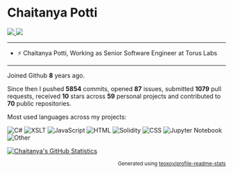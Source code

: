 # Chaitanya Potti

<p>
  <a href="https://www.linkedin.com/in/chaitanyapotti/">
    <img src="https://img.shields.io/badge/-chaitanyapotti-blue?style=flat-square&logo=Linkedin&logoColor=white&link=https://www.linkedin.com/in/chaitanyapotti/">
  <a/>
   <a href="mailto:chaitanya.potti@gmail.com">
    <img src="https://img.shields.io/badge/-chaitanya.potti@gmail.com-c14438?style=flat-square&logo=Gmail&logoColor=white&link=mailto:chaitanya.potti@gmail.com">
   <a/>
</p>

    
-------
- ⚡ Chaitanya Potti, Working as Senior Software Engineer at Torus Labs
-------


Joined Github **8** years ago.

Since then I pushed **5854** commits, opened **87** issues, submitted **1079** pull requests, received **10** stars across **59** personal projects and contributed to **70** public repositories.

Most used languages across my projects:

![C#](https://img.shields.io/static/v1?style=flat-square&label=%E2%A0%80&color=555&labelColor=%23178600&message=C%23%EF%B8%B181.5%25)
![XSLT](https://img.shields.io/static/v1?style=flat-square&label=%E2%A0%80&color=555&labelColor=%23EB8CEB&message=XSLT%EF%B8%B19.2%25)
![JavaScript](https://img.shields.io/static/v1?style=flat-square&label=%E2%A0%80&color=555&labelColor=%23f1e05a&message=JavaScript%EF%B8%B14.6%25)
![HTML](https://img.shields.io/static/v1?style=flat-square&label=%E2%A0%80&color=555&labelColor=%23e34c26&message=HTML%EF%B8%B12.9%25)
![Solidity](https://img.shields.io/static/v1?style=flat-square&label=%E2%A0%80&color=555&labelColor=%23AA6746&message=Solidity%EF%B8%B10.5%25)
![CSS](https://img.shields.io/static/v1?style=flat-square&label=%E2%A0%80&color=555&labelColor=%23563d7c&message=CSS%EF%B8%B10.4%25)
![Jupyter Notebook](https://img.shields.io/static/v1?style=flat-square&label=%E2%A0%80&color=555&labelColor=%23DA5B0B&message=Jupyter%20Notebook%EF%B8%B10.2%25)
![Other](https://img.shields.io/static/v1?style=flat-square&label=%E2%A0%80&color=555&labelColor=%23ededed&message=Other%EF%B8%B10.4%25)


[![Chaitanya's GitHub Statistics](https://github-readme-stats.vercel.app/api?username=chaitanyapotti&count_private=true&show_icons=true&include_all_commits=true)](https://github.com/chaitanyapotti)

<p align="right"><sub>Generated using <a href="https://github.com/marketplace/actions/profile-readme-stats">teoxoy/profile-readme-stats</a></sub></p>